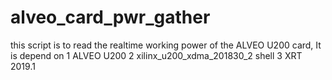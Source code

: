 # alveo_card_pwr_gather
this script is to read the realtime working power of the ALVEO U200 card,
It is depend on
  1 ALVEO U200
  2 xilinx_u200_xdma_201830_2 shell 
  3 XRT 2019.1
